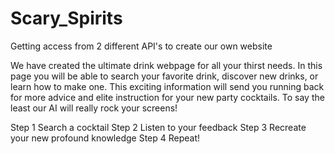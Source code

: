 # Scary_Spirits
Getting access from 2 different API's to create our own website

We have created the ultimate drink webpage for all your thirst needs.
In this page you will be able to search your favorite drink, discover new drinks, or learn how to make one.
This exciting information will send you running back for more advice and elite instruction for your new party cocktails.
To say the least our AI will really rock your screens!

Step 1 Search a cocktail
Step 2 Listen to your feedback
Step 3 Recreate your new profound knowledge
Step 4 Repeat!